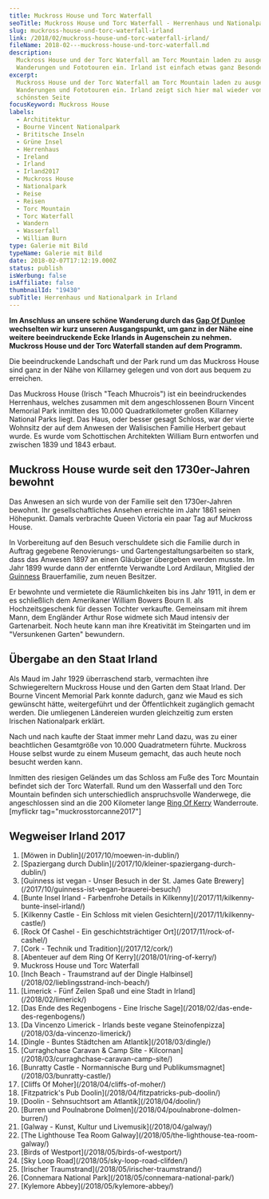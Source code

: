 ```yaml
---
title: Muckross House und Torc Waterfall
seoTitle: Muckross House und Torc Waterfall - Herrenhaus und Nationalpark
slug: muckross-house-und-torc-waterfall-irland
link: /2018/02/muckross-house-und-torc-waterfall-irland/
fileName: 2018-02---muckross-house-und-torc-waterfall.md
description:
  Muckross House und der Torc Waterfall am Torc Mountain laden zu ausgedehnten
  Wanderungen und Fototouren ein. Irland ist einfach etwas ganz Besonderes.
excerpt:
  Muckross House und der Torc Waterfall am Torc Mountain laden zu ausgedehnten
  Wanderungen und Fototouren ein. Irland zeigt sich hier mal wieder von seiner
  schönsten Seite
focusKeyword: Muckross House
labels:
  - Archititektur
  - Bourne Vincent Nationalpark
  - Brititsche Inseln
  - Grüne Insel
  - Herrenhaus
  - Ireland
  - Irland
  - Irland2017
  - Muckross House
  - Nationalpark
  - Reise
  - Reisen
  - Torc Mountain
  - Torc Waterfall
  - Wandern
  - Wasserfall
  - William Burn
type: Galerie mit Bild
typeName: Galerie mit Bild
date: 2018-02-07T17:12:19.000Z
status: publish
isWerbung: false
isAffiliate: false
thumbnailId: "19430"
subTitle: Herrenhaus und Nationalpark in Irland
---
```


<strong>Im Anschluss an unsere schöne Wanderung durch das
[Gap Of Dunloe](/2018/01/gap-of-dunloe/) wechselten wir kurz unseren
Ausgangspunkt, um ganz in der Nähe eine weitere beeindruckende Ecke Irlands in
Augenschein zu nehmen. Muckross House und der Torc Waterfall standen auf dem
Programm.</strong>

Die beeindruckende Landschaft und der Park rund um das Muckross House sind ganz
in der Nähe von Killarney gelegen und von dort aus bequem zu erreichen.

Das Muckross House (Irisch "Teach Mhucrois") ist ein beeindruckendes Herrenhaus,
welches zusammen mit dem angeschlossenen Bourn Vincent Memorial Park inmitten
des 10.000 Quadratkilometer großen Killarney National Parks liegt. Das Haus,
oder besser gesagt Schloss, war der vierte Wohnsitz der auf dem Anwesen der
Walisischen Familie Herbert gebaut wurde. Es wurde vom Schottischen Architekten
William Burn entworfen und zwischen 1839 und 1843 erbaut.

## Muckross House wurde seit den 1730er-Jahren bewohnt

Das Anwesen an sich wurde von der Familie seit den 1730er-Jahren bewohnt. Ihr
gesellschaftliches Ansehen erreichte im Jahr 1861 seinen Höhepunkt. Damals
verbrachte Queen Victoria ein paar Tag auf Muckross House.

In Vorbereitung auf den Besuch verschuldete sich die Familie durch in Auftrag
gegebene Renovierungs- und Gartengestaltungsarbeiten so stark, dass das Anwesen
1897 an einen Gläubiger übergeben werden musste. Im Jahr 1899 wurde dann der
entfernte Verwandte Lord Ardilaun, Mitglied der
[Guinness](/2017/10/guinness-ist-vegan-brauerei-besuch/) Brauerfamilie, zum
neuen Besitzer.

Er bewohnte und vermietete die Räumlichkeiten bis ins Jahr 1911, in dem er es
schließlich dem Amerikaner William Bowers Bourn II. als Hochzeitsgeschenk für
dessen Tochter verkaufte. Gemeinsam mit ihrem Mann, dem Engländer Arthur Rose
widmete sich Maud intensiv der Gartenarbeit. Noch heute kann man ihre
Kreativität im Steingarten und im "Versunkenen Garten" bewundern.

## Übergabe an den Staat Irland

Als Maud im Jahr 1929 überraschend starb, vermachten ihre Schwiegereltern
Muckross House und den Garten dem Staat Irland. Der Bourne Vincent Memorial Park
konnte dadurch, ganz wie Maud es sich gewünscht hätte, weitergeführt und der
Öffentlichkeit zugänglich gemacht werden. Die umliegenen Ländereien wurden
gleichzeitig zum ersten Irischen Nationalpark erklärt.

Nach und nach kaufte der Staat immer mehr Land dazu, was zu einer beachtlichen
Gesamtgröße von 10.000 Quadratmetern führte. Muckross House selbst wurde zu
einem Museum gemacht, das auch heute noch besucht werden kann.

Inmitten des riesigen Geländes um das Schloss am Fuße des Torc Mountain befindet
sich der Torc Waterfall. Rund um den Wasserfall und den Torc Mountain befinden
sich unterschiedlich anspruchsvolle Wanderwege, die angeschlossen sind an die
200 Kilometer lange [Ring Of Kerry](/2018/01/ring-of-kerry/) Wanderroute.
[myflickr tag="muckrosstorcanne2017"]

## Wegweiser Irland 2017

<ol>
    <li> [Möwen in Dublin](/2017/10/moewen-in-dublin/) </li>
    <li> [Spaziergang durch Dublin](/2017/10/kleiner-spaziergang-durch-dublin/) </li>
    <li> [Guinness ist vegan - Unser Besuch in der St. James Gate Brewery](/2017/10/guinness-ist-vegan-brauerei-besuch/) </li>
    <li> [Bunte Insel Irland - Farbenfrohe Details in Kilkenny](/2017/11/kilkenny-bunte-insel-irland/) </li>
    <li> [Kilkenny Castle - Ein Schloss mit vielen Gesichtern](/2017/11/kilkenny-castle/) </li>
    <li> [Rock Of Cashel - Ein geschichtsträchtiger Ort](/2017/11/rock-of-cashel/) </li>
    <li> [Cork - Technik und Tradition](/2017/12/cork/) </li>
    <li> [Abenteuer auf dem Ring Of Kerry](/2018/01/ring-of-kerry/) </li>
    <li>Muckross House und Torc Waterfall</li>
    <li> [Inch Beach - Traumstrand auf der Dingle Halbinsel](/2018/02/lieblingsstrand-inch-beach/) </li>
    <li> [Limerick - Fünf Zeilen Spaß und eine Stadt in Irland](/2018/02/limerick/) </li>
    <li> [Das Ende des Regenbogens - Eine Irische Sage](/2018/02/das-ende-des-regenbogens/) </li>
    <li> [Da Vincenzo Limerick - Irlands beste vegane Steinofenpizza](/2018/03/da-vincenzo-limerick/) </li>
    <li> [Dingle - Buntes Städtchen am Atlantik](/2018/03/dingle/) </li>
    <li> [Curraghchase Caravan &amp; Camp Site - Kilcornan](/2018/03/curraghchase-caravan-camp-site/) </li>
    <li> [Bunratty Castle - Normannische Burg und Publikumsmagnet](/2018/03/bunratty-castle/) </li>
    <li> [Cliffs Of Moher](/2018/04/cliffs-of-moher/) </li>
    <li> [Fitzpatrick's Pub Doolin](/2018/04/fitzpatricks-pub-doolin/) </li>
    <li> [Doolin - Sehnsuchtsort am Atlantik](/2018/04/doolin/) </li>
    <li> [Burren und Poulnabrone Dolmen](/2018/04/poulnabrone-dolmen-burren/) </li>
    <li> [Galway - Kunst, Kultur und Livemusik](/2018/04/galway/) </li>
    <li> [The Lighthouse Tea Room Galway](/2018/05/the-lighthouse-tea-room-galway/) </li>
    <li> [Birds of Westport](/2018/05/birds-of-westport/) </li>
    <li> [Sky Loop Road](/2018/05/sky-loop-road-clifden/) </li>
    <li> [Irischer Traumstrand](/2018/05/irischer-traumstrand/) </li>
    <li> [Connemara National Park](/2018/05/connemara-national-park/) </li>
    <li> [Kylemore Abbey](/2018/05/kylemore-abbey/) </li>
</ol>
